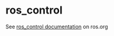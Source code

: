 ros_control
===========

See [ros_control documentation](http://ros.org/wiki/ros_control) on ros.org